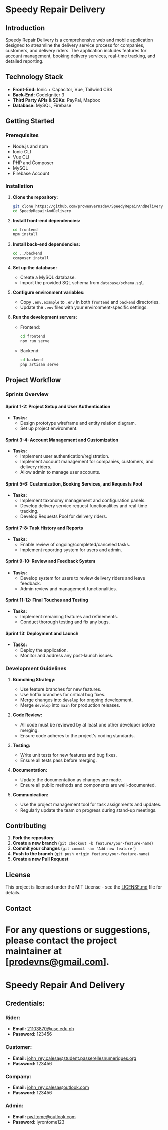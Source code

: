 # Speedy Repair Delivery

## Introduction
Speedy Repair Delivery is a comprehensive web and mobile application designed to streamline the delivery service process for companies, customers, and delivery riders. The application includes features for account management, booking delivery services, real-time tracking, and detailed reporting.

## Technology Stack
- **Front-End:** Ionic + Capacitor, Vue, Tailwind CSS
- **Back-End:** CodeIgniter 3
- **Third Party APIs & SDKs:** PayPal, Mapbox
- **Database:** MySQL, Firebase

## Getting Started

### Prerequisites
- Node.js and npm
- Ionic CLI
- Vue CLI
- PHP and Composer
- MySQL
- Firebase Account

### Installation
1. **Clone the repository:**
   ```bash
   git clone https://github.com/proweavernsdev/SpeedyRepairAndDelivery.git
   cd SpeedyRepairAndDelivery
   ```

2. **Install front-end dependencies:**
   ```bash
   cd frontend
   npm install
   ```

3. **Install back-end dependencies:**
   ```bash
   cd ../backend
   composer install
   ```

4. **Set up the database:**
   - Create a MySQL database.
   - Import the provided SQL schema from `database/schema.sql`.

5. **Configure environment variables:**
   - Copy `.env.example` to `.env` in both `frontend` and `backend` directories.
   - Update the `.env` files with your environment-specific settings.

6. **Run the development servers:**
   - Frontend:
     ```bash
     cd frontend
     npm run serve
     ```
   - Backend:
     ```bash
     cd backend
     php artisan serve
     ```

## Project Workflow

### Sprints Overview

#### Sprint 1-2: Project Setup and User Authentication
- **Tasks:**
  - Design prototype wireframe and entity relation diagram.
  - Set up project environment.

#### Sprint 3-4: Account Management and Customization
- **Tasks:**
  - Implement user authentication/registration.
  - Implement account management for companies, customers, and delivery riders.
  - Allow admin to manage user accounts.

#### Sprint 5-6: Customization, Booking Services, and Requests Pool
- **Tasks:**
  - Implement taxonomy management and configuration panels.
  - Develop delivery service request functionalities and real-time tracking.
  - Develop Requests Pool for delivery riders.

#### Sprint 7-8: Task History and Reports
- **Tasks:**
  - Enable review of ongoing/completed/canceled tasks.
  - Implement reporting system for users and admin.

#### Sprint 9-10: Review and Feedback System
- **Tasks:**
  - Develop system for users to review delivery riders and leave feedback.
  - Admin review and management functionalities.

#### Sprint 11-12: Final Touches and Testing
- **Tasks:**
  - Implement remaining features and refinements.
  - Conduct thorough testing and fix any bugs.

#### Sprint 13: Deployment and Launch
- **Tasks:**
  - Deploy the application.
  - Monitor and address any post-launch issues.

### Development Guidelines

1. **Branching Strategy:**
   - Use feature branches for new features.
   - Use hotfix branches for critical bug fixes.
   - Merge changes into `develop` for ongoing development.
   - Merge `develop` into `main` for production releases.

2. **Code Review:**
   - All code must be reviewed by at least one other developer before merging.
   - Ensure code adheres to the project's coding standards.

3. **Testing:**
   - Write unit tests for new features and bug fixes.
   - Ensure all tests pass before merging.

4. **Documentation:**
   - Update the documentation as changes are made.
   - Ensure all public methods and components are well-documented.

5. **Communication:**
   - Use the project management tool for task assignments and updates.
   - Regularly update the team on progress during stand-up meetings.

## Contributing
1. **Fork the repository**
2. **Create a new branch** (`git checkout -b feature/your-feature-name`)
3. **Commit your changes** (`git commit -am 'Add new feature'`)
4. **Push to the branch** (`git push origin feature/your-feature-name`)
5. **Create a new Pull Request**

## License
This project is licensed under the MIT License - see the [LICENSE.md](LICENSE.md) file for details.

## Contact
For any questions or suggestions, please contact the project maintainer at [prodevns@gmail.com].
=======
# Speedy Repair And Delivery

## Credentials:

### Rider:
- **Email:** 21103870@usc.edu.ph
- **Password:** 123456

### Customer:
- **Email:** john_rey.calesa@student.passerellesnumeriques.org
- **Password:** 123456

### Company:
- **Email:** john_rey.calesa@outlook.com
- **Password:** 123456

### Admin:
- **Email:** pw.ltome@outlook.com
- **Password:** lyrontome123